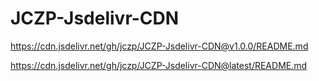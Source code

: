 # JCZP-Jsdelivr-CDN

https://cdn.jsdelivr.net/gh/jczp/JCZP-Jsdelivr-CDN@v1.0.0/README.md

https://cdn.jsdelivr.net/gh/jczp/JCZP-Jsdelivr-CDN@latest/README.md
